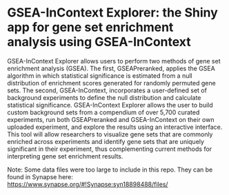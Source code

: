 # GSEA-InContext Explorer: the Shiny app for gene set enrichment analysis using GSEA-InContext

GSEA-InContext Explorer allows users to perform two methods of gene set enrichment analysis (GSEA). The first, GSEAPreranked, applies the GSEA algorithm in which statistical significance is estimated from a null distribution of enrichment scores generated for randomly permuted gene sets. The second, GSEA-InContext, incorporates a user-defined set of background experiments to define the null distribution and calculate statistical significance. GSEA-InContext Explorer allows the user to build custom background sets from a compendium of over 5,700 curated experiments, run both GSEAPreranked and GSEA-InContext on their own uploaded experiment, and explore the results using an interactive interface. This tool will allow researchers to visualize gene sets that are commonly enriched across experiments and identify gene sets that are uniquely significant in their experiment, thus complementing current methods for interpreting gene set enrichment results.

Note: Some data files were too large to include in this repo. They can be found in Synapse here: https://www.synapse.org/#!Synapse:syn18898488/files/
